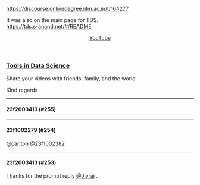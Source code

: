 https://discourse.onlinedegree.iitm.ac.in/t/164277

It was also on the main page for TDS.<br/>
<a class="onebox" href="https://tds.s-anand.net/#/README" rel="noopener nofollow ugc" target="_blank">https://tds.s-anand.net/#/README</a></p><aside class="onebox allowlistedgeneric" data-onebox-src="https://www.youtube.com/@se-lr5ff">
<header class="source">

<a href="https://www.youtube.com/@se-lr5ff" rel="noopener nofollow ugc" target="_blank">YouTube</a>
</header>
<article class="onebox-body">

<h3><a href="https://www.youtube.com/@se-lr5ff" rel="noopener nofollow ugc" target="_blank">Tools in Data Science</a></h3>
<p>Share your videos with friends, family, and the world</p>
</article>
<div class="onebox-metadata">
</div>
<div style="clear: both"></div>
</aside>
<p>Kind regards</p><hr>

<h4>23f2003413 (#255)</h4>
<div class="youtube-onebox lazy-video-container" data-provider-name="youtube" data-video-id="jXj6bqy4R4c" data-video-start-time="" data-video-title="2025-02-11 Week 5 - Session 1 - TDS Jan 25">
<a class="video-thumbnail" href="https://www.youtube.com/watch?v=jXj6bqy4R4c" rel="noopener nofollow ugc" target="_blank">

</a>
</div>
<hr>

<h4>23f1002279 (#254)</h4>
<p><a class="mention" href="/u/carlton">@carlton</a> <a class="mention" href="/u/23f1002382">@23f1002382</a></p><hr>

<h4>23f2003413 (#253)</h4>
<p>Thanks for the prompt reply <a class="mention" href="/u/jivraj">@Jivraj</a> .